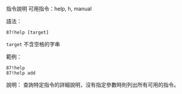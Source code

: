 指令說明
可用指令：help, h, manual

語法：
```
87!help [target]
```
`target` 不含空格的字串

範例：
```
87!help
87!help add
```
說明：
查詢特定指令的詳細說明，沒有指定參數時則列出所有可用的指令。
